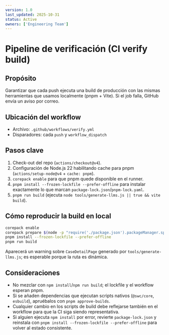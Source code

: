 ```yaml
---
version: 1.0
last_updated: 2025-10-31
status: Active
owners: ['Engineering Team']
---
```


# Pipeline de verificación (CI verify build)

## Propósito

Garantizar que cada push ejecuta una build de producción con las mismas herramientas que usamos localmente (pnpm + Vite). Si el job falla, GitHub envía un aviso por correo.

## Ubicación del workflow

- Archivo: `.github/workflows/verify.yml`
- Disparadores: cada `push` y `workflow_dispatch`

## Pasos clave

1. Check-out del repo (`actions/checkout@v4`).
2. Configuración de Node.js 22 habilitando cache para pnpm (`actions/setup-node@v4` + `cache: pnpm`).
3. `corepack enable` para que pnpm quede disponible en el runner.
4. `pnpm install --frozen-lockfile --prefer-offline` para instalar exactamente lo que marcan `package-lock.json`/`pnpm-lock.yaml`.
5. `pnpm run build` (ejecuta `node tools/generate-llms.js || true && vite build`).

## Cómo reproducir la build en local

```bash
corepack enable
corepack prepare $(node -p "require('./package.json').packageManager.split('+')[0]") --activate
pnpm install --frozen-lockfile --prefer-offline
pnpm run build
```

Aparecerá un warning sobre `CaseDetailPage` generado por `tools/generate-llms.js`; es esperable porque la ruta es dinámica.

## Consideraciones

- No mezclar con `npm install`/`npm run build`; el lockfile y el workflow esperan pnpm.
- Si se añaden dependencias que ejecutan scripts nativos (`@swc/core`, `esbuild`), apruébalos con `pnpm approve-builds`.
- Cualquier cambio en los scripts de build debe reflejarse también en el workflow para que la CI siga siendo representativa.
- Si alguien ejecuta `npm install` por error, revierte `package-lock.json` y reinstala con `pnpm install --frozen-lockfile --prefer-offline` para volver al estado consistente.
